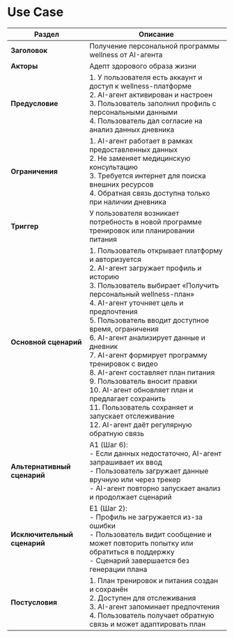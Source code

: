 # __Use Case__
| **Раздел**         | **Описание** |
|--------------------|--------------|
| **Заголовок**      | Получение персональной программы wellness от AI-агента |
| **Акторы**         | Адепт здорового образа жизни |
| **Предусловие**    | 1. У пользователя есть аккаунт и доступ к wellness-платформе<br>2. AI-агент активирован и настроен<br>3. Пользователь заполнил профиль с персональными данными<br>4. Пользователь дал согласие на анализ данных дневника |
| **Ограничения**    | 1. AI-агент работает в рамках предоставленных данных<br>2. Не заменяет медицинскую консультацию<br>3. Требуется интернет для поиска внешних ресурсов<br>4. Обратная связь доступна только при наличии дневника |
| **Триггер**        | У пользователя возникает потребность в новой программе тренировок или планировании питания |
| **Основной сценарий** | 1. Пользователь открывает платформу и авторизуется<br>2. AI-агент загружает профиль и историю<br>3. Пользователь выбирает «Получить персональный wellness-план»<br>4. AI-агент уточняет цель и предпочтения<br>5. Пользователь вводит доступное время, ограничения<br>6. AI-агент анализирует данные и дневник<br>7. AI-агент формирует программу тренировок с видео<br>8. AI-агент составляет план питания<br>9. Пользователь вносит правки<br>10. AI-агент обновляет план и предлагает сохранить<br>11. Пользователь сохраняет и запускает отслеживание<br>12. AI-агент даёт регулярную обратную связь |
| **Альтернативный сценарий** | A1 (Шаг 6):<br>- Если данных недостаточно, AI-агент запрашивает их ввод<br>- Пользователь загружает данные вручную или через трекер<br>- AI-агент повторно запускает анализ и продолжает сценарий |
| **Исключительный сценарий** | E1 (Шаг 2):<br>- Профиль не загружается из-за ошибки<br>- Пользователь видит сообщение и может повторить попытку или обратиться в поддержку<br>- Сценарий завершается без генерации плана |
| **Постусловия**    | 1. План тренировок и питания создан и сохранён<br>2. Доступен для отслеживания<br>3. AI-агент запоминает предпочтения<br>4. Пользователь получает обратную связь и может адаптировать план |
